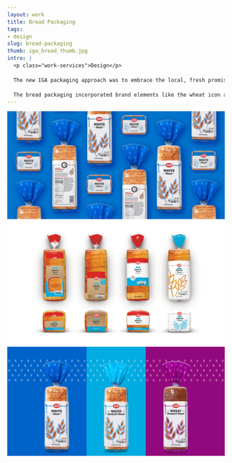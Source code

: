 ```yaml
---
layout: work
title: Bread Packaging
tags:
- design
slug: bread-packaging
thumb: iga_bread_thumb.jpg
intro: |
  <p class="work-services">Design</p>

  The new IGA packaging approach was to embrace the local, fresh promise at the center of IGA’s legacy. The design brings much-needed personality and style to the IGA brand while remaining true to its heritage.

  The bread packaging incorporated brand elements like the wheat icon and color palette to create a clear visual language for the products while also showcasing what’s in the package.
---
```


![](/img/work/IGA_1.jpg)
![](/img/work/IGA_2.jpg)
![](/img/work/IGA_3.jpg)
